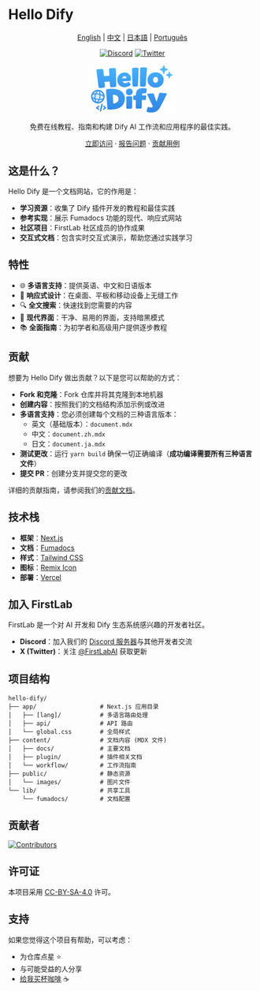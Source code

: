 # Hello Dify

<p align="center">
  <a href="README.md">English</a> |
  <a href="README.zh.md">中文</a> |
  <a href="README.ja.md">日本語</a> |
  <a href="README.pt.md">Português</a>
</p>

<p align="center">
  <a href="https://discord.gg/PwZDHH4mv3"><img src="https://img.shields.io/badge/Discord-加入社区-7289DA?style=for-the-badge&logo=discord&logoColor=white" alt="Discord"></a>
  <a href="https://twitter.com/FirstLabAI"><img src="https://img.shields.io/badge/Twitter-关注@FirstLabAI-1DA1F2?style=for-the-badge&logo=twitter&logoColor=white" alt="Twitter"></a>
</p>

<p align="center">
  <img src="./public/images/hello-dify.png" alt="Hello Dify Logo" width="180" />
</p>

<p align="center">
  免费在线教程、指南和构建 Dify AI 工作流和应用程序的最佳实践。
</p>

<p align="center">
  <a href="https://hellodify.com">立即访问</a>
  ·
  <a href="https://github.com/stvlynn/hello-dify/issues">报告问题</a>
  ·
  <a href="https://github.com/stvlynn/hello-dify/issues">贡献用例</a>
</p>

## 这是什么？

Hello Dify 是一个文档网站，它的作用是：

- **学习资源**：收集了 Dify 插件开发的教程和最佳实践
- **参考实现**：展示 Fumadocs 功能的现代、响应式网站
- **社区项目**：FirstLab 社区成员的协作成果
- **交互式文档**：包含实时交互式演示，帮助您通过实践学习

## 特性

- 🌐 **多语言支持**：提供英语、中文和日语版本
- 📱 **响应式设计**：在桌面、平板和移动设备上无缝工作
- 🔍 **全文搜索**：快速找到您需要的内容
- 🎨 **现代界面**：干净、易用的界面，支持暗黑模式
- 📚 **全面指南**：为初学者和高级用户提供逐步教程

## 贡献

想要为 Hello Dify 做出贡献？以下是您可以帮助的方式：

- **Fork 和克隆**：Fork 仓库并将其克隆到本地机器
- **创建内容**：按照我们的文档结构添加示例或改进
- **多语言支持**：您必须创建每个文档的三种语言版本：
  - 英文（基础版本）：`document.mdx`
  - 中文：`document.zh.mdx`
  - 日文：`document.ja.mdx`
- **测试更改**：运行 `yarn build` 确保一切正确编译（**成功编译需要所有三种语言文件**）
- **提交 PR**：创建分支并提交您的更改

详细的贡献指南，请参阅我们的[贡献文档](content/docs/contributing.mdx)。

## 技术栈

- **框架**：[Next.js](https://nextjs.org/)
- **文档**：[Fumadocs](https://fumadocs.vercel.app/)
- **样式**：[Tailwind CSS](https://tailwindcss.com/)
- **图标**：[Remix Icon](https://remixicon.com/)
- **部署**：[Vercel](https://vercel.com/)

## 加入 FirstLab

FirstLab 是一个对 AI 开发和 Dify 生态系统感兴趣的开发者社区。

- **Discord**：加入我们的 [Discord 服务器](https://discord.gg/PwZDHH4mv3)与其他开发者交流
- **X (Twitter)**：关注 [@FirstLabAI](https://twitter.com/FirstLabAI) 获取更新

## 项目结构

```
hello-dify/
├── app/                  # Next.js 应用目录
│   ├── [lang]/           # 多语言路由处理
│   ├── api/              # API 路由
│   └── global.css        # 全局样式
├── content/              # 文档内容 (MDX 文件)
│   ├── docs/             # 主要文档
│   ├── plugin/           # 插件相关文档
│   └── workflow/         # 工作流指南
├── public/               # 静态资源
│   └── images/           # 图片文件
└── lib/                  # 共享工具
    └── fumadocs/         # 文档配置
```

## 贡献者

[![Contributors](https://contrib.rocks/image?repo=stvlynn/hello-dify)](https://github.com/stvlynn/hello-dify/graphs/contributors)

## 许可证

本项目采用 [CC-BY-SA-4.0](./LICENSE) 许可。

## 支持

如果您觉得这个项目有帮助，可以考虑：

- 为仓库点星 ⭐
- 与可能受益的人分享
- [给我买杯咖啡](https://www.buymeacoffee.com/stvlynn) ☕ 